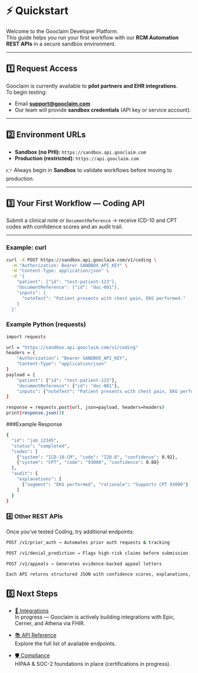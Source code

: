 # ⚡ Quickstart

Welcome to the Gooclaim Developer Platform.  
This guide helps you run your first workflow with our **RCM Automation REST APIs** in a secure sandbox environment.

---

## 1️⃣ Request Access
Gooclaim is currently available to **pilot partners and EHR integrations**.  
To begin testing:  
- Email **support@gooclaim.com**  
- Our team will provide **sandbox credentials** (API key or service account).  

---

## 2️⃣ Environment URLs
- **Sandbox (no PHI):** `https://sandbox.api.gooclaim.com`  
- **Production (restricted):** `https://api.gooclaim.com`  

👉 Always begin in **Sandbox** to validate workflows before moving to production.

---

## 3️⃣ Your First Workflow — Coding API
Submit a clinical note or `DocumentReference` → receive ICD-10 and CPT codes with confidence scores and an audit trail.

---

### Example: curl
```bash
curl -X POST https://sandbox.api.gooclaim.com/v1/coding \
  -H "Authorization: Bearer SANDBOX_API_KEY" \
  -H "Content-Type: application/json" \
  -d '{
    "patient": {"id": "test-patient-123"},
    "documentReference": {"id": "doc-001"},
    "inputs": {
      "noteText": "Patient presents with chest pain, EKG performed."
    }
  }'
```

### Example Python (requests)
```bash
import requests

url = "https://sandbox.api.gooclaim.com/v1/coding"
headers = {
    "Authorization": "Bearer SANDBOX_API_KEY",
    "Content-Type": "application/json"
}
payload = {
    "patient": {"id": "test-patient-123"},
    "documentReference": {"id": "doc-001"},
    "inputs": {"noteText": "Patient presents with chest pain, EKG performed."}
}

response = requests.post(url, json=payload, headers=headers)
print(response.json())
```

###Example Response
```bash
{
  "id": "job_12345",
  "status": "completed",
  "codes": [
    {"system": "ICD-10-CM", "code": "I20.0", "confidence": 0.92},
    {"system": "CPT", "code": "93000", "confidence": 0.88}
  ],
  "audit": {
    "explanations": [
      {"segment": "EKG performed", "rationale": "Supports CPT 93000"}
    ]
  }
}

```

### 4️⃣ Other REST APIs

Once you’ve tested Coding, try additional endpoints:

```bash 
POST /v1/prior_auth → Automates prior auth requests & tracking
```

```bash
POST /v1/denial_prediction → Flags high-risk claims before submission
```

```bash
POST /v1/appeals → Generates evidence-backed appeal letters
```

```bash
Each API returns structured JSON with confidence scores, explanations, and audit logs.
```

## 5️⃣ Next Steps

- [🔗 Integrations](./integrations.md)  
  In progress — Gooclaim is actively building integrations with Epic, Cerner, and Athena via FHIR.  

- [📚 API Reference](./api-reference.md)  
  Explore the full list of available endpoints.  

- [🛡️ Compliance](./compliance.md)  
  HIPAA & SOC-2 foundations in place (certifications in progress).  



